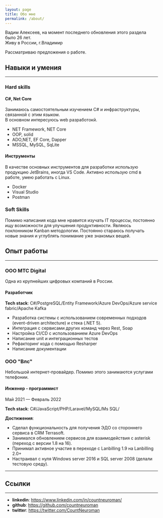```yaml
---
layout: page
title: Обо мне
permalink: /about/
---
```


Вадим Алексеев, на момент последнего обновления этого раздела было 26 лет.  
Живу в России, г.Владимир

Рассматриваю предложения о работе.

## Навыки и умения

---

### Hard skills

#### C#, Net Core

Занимаюсь самостоятельным изучением C# и инфраструктуры, связанной с этим языком.  
В основном интересуюсь web разработокй.

* NET Framework, NET Core
* OOP, solid
* ADO,NET, EF Core, Dapper
* MSSQL, MySQL, SqLite

#### Инструменты

В качестве основных инструментов для разработки использую продукцию JetBrains, иногда VS Code.
Активно использую cmd в работе, умею работать с Linux.
* Docker
* Visual Studio
* Postman

### Soft Skills

Помимо написания кода мне нравится изучать IT процессы, постоянно ищу возможности
для улучшения продуктивности. Являюсь поклонником Kanban методологии.
Постоянно стараюсь получать новые знания и углублять понимание уже знакомых вещей.


## Опыт работы

---
### ООО МТС Digital

Одна из крупнейших цифровых компаний в России.

#### Разработчик

**Tech stack**: C#/PostgreSQL/Entity Framework/Azure DevOps/Azure service fabric/Apache Kafka

* Разработка системы с использованием современных подходов (event-driven architecture) и стека (.NET 5).  
* Интеграция с сервисами других команд через Rest, Soap  
* Настройка CI/CD с использованием Azure DevOps  
* Написание unit и интеграционных тестов  
* Рефакторинг кода с помощью Resharper  
* Написание документации  

### ООО "Влс"

Небольшой интернет-провайдер. Помимо этого занимаются услугами телефонии.

#### Инженер - программист
Май 2021 — Февраль 2022

**Tech stack**: C#/JavaScript/PHP/Laravel/MySQL/Ms SQL/  

**Достижения**:  
* Сделал функциональность для получения ЭДО со стороннего сервиса в CRM Terrasoft.  
* Занимался обновлением сервисов для взаимодействия с asterisk (переход с версии 1.8 на 16).  
* Принимал активное участие в переходе с Lanbilling 1.9 на Lanbilling 2.0+  
* Настраивал с нуля Windows server 2016 и SQL server 2008 (делали тестовую среду).

---

## Ссылки

---
* **linkedin**: https://www.linkedin.com/in/countneuroman/
* **github**: https://github.com/countneuroman
* **twitter**: https://twitter.com/CountNeuroman
